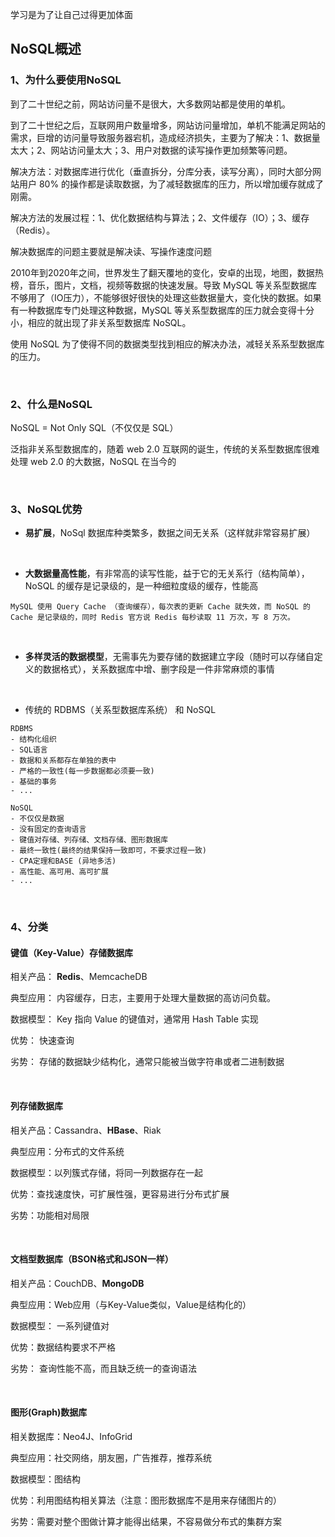 学习是为了让自己过得更加体面

## NoSQL概述

### 1、为什么要使用NoSQL

到了二十世纪之前，网站访问量不是很大，大多数网站都是使用的单机。

到了二十世纪之后，互联网用户数量增多，网站访问量增加，单机不能满足网站的需求，巨增的访问量导致服务器宕机，造成经济损失，主要为了解决：1、数据量太大；2、网站访问量太大；3、用户对数据的读写操作更加频繁等问题。

解决方法：对数据库进行优化（垂直拆分，分库分表，读写分离），同时大部分网站用户 80% 的操作都是读取数据，为了减轻数据库的压力，所以增加缓存就成了刚需。

解决方法的发展过程：1、优化数据结构与算法；2、文件缓存（IO）；3、缓存（Redis）。

解决数据库的问题主要就是解决读、写操作速度问题

2010年到2020年之间，世界发生了翻天覆地的变化，安卓的出现，地图，数据热榜，音乐，图片，文档，视频等数据的快速发展。导致 MySQL 等关系型数据库不够用了（IO压力），不能够很好很快的处理这些数据量大，变化快的数据。如果有一种数据库专门处理这种数据，MySQL 等关系型数据库的压力就会变得十分小，相应的就出现了非关系型数据库 NoSQL。

使用 NoSQL 为了使得不同的数据类型找到相应的解决办法，减轻关系系型数据库的压力。

<br>

### 2、什么是NoSQL

NoSQL = Not Only SQL（不仅仅是 SQL）

泛指非关系型数据库的，随着 web 2.0 互联网的诞生，传统的关系型数据库很难处理 web 2.0 的大数据，NoSQL 在当今的

<br>

### 3、NoSQL优势

- **易扩展**，NoSql 数据库种类繁多，数据之间无关系（这样就非常容易扩展）

<br>

- **大数据量高性能**，有非常高的读写性能，益于它的无关系行（结构简单）， NoSQL 的缓存是记录级的，是一种细粒度级的缓存，性能高

~~~
MySQL 使用 Query Cache （查询缓存），每次表的更新 Cache 就失效，而 NoSQL 的 Cache 是记录级的，同时 Redis 官方说 Redis 每秒读取 11 万次，写 8 万次。
~~~

<br>

* **多样灵活的数据模型**，无需事先为要存储的数据建立字段（随时可以存储自定义的数据格式），关系数据库中增、删字段是一件非常麻烦的事情

<br>

* 传统的 RDBMS（关系型数据库系统） 和 NoSQL

~~~
RDBMS
- 结构化组织
- SQL语言
- 数据和关系都存在单独的表中
- 严格的一致性(每一步数据都必须要一致)
- 基础的事务
- ...

NoSQL
- 不仅仅是数据
- 没有固定的查询语言
- 键值对存储、列存储、文档存储、图形数据库
- 最终一致性(最终的结果保持一致即可，不要求过程一致)
- CPA定理和BASE (异地多活)
- 高性能、高可用、高可扩展
- ...
~~~

<br>

### 4、分类

#### 键值（Key-Value）存储数据库

相关产品： **Redis**、MemcacheDB

典型应用： 内容缓存，日志，主要用于处理大量数据的高访问负载。 

数据模型： Key 指向 Value 的键值对，通常用 Hash Table 实现

优势： 快速查询

劣势： 存储的数据缺少结构化，通常只能被当做字符串或者二进制数据

<br>

#### 列存储数据库

相关产品：Cassandra、**HBase**、Riak

典型应用：分布式的文件系统

数据模型：以列簇式存储，将同一列数据存在一起

优势：查找速度快，可扩展性强，更容易进行分布式扩展

劣势：功能相对局限

<br>

#### 文档型数据库（BSON格式和JSON一样）

相关产品：CouchDB、**MongoDB**

典型应用：Web应用（与Key-Value类似，Value是结构化的）

数据模型： 一系列键值对

优势：数据结构要求不严格

劣势： 查询性能不高，而且缺乏统一的查询语法

<br>

#### 图形(Graph)数据库

相关数据库：Neo4J、InfoGrid

典型应用：社交网络，朋友圈，广告推荐，推荐系统

数据模型：图结构

优势：利用图结构相关算法（注意：图形数据库不是用来存储图片的）

劣势：需要对整个图做计算才能得出结果，不容易做分布式的集群方案
